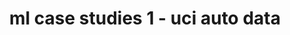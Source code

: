 ---
layout: post
title: ml case studies 1 - uci auto data
artist: 
artistLink: 
track:
trackLink: 
tags: [notes, data science, machine learning, ai]
---